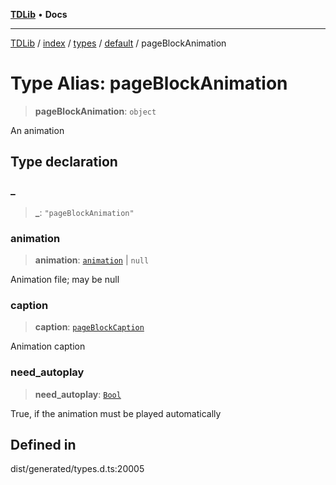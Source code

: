 [**TDLib**](../../../../../../README.md) • **Docs**

***

[TDLib](../../../../../../modules.md) / [index](../../../../../README.md) / [types](../../../README.md) / [default](../README.md) / pageBlockAnimation

# Type Alias: pageBlockAnimation

> **pageBlockAnimation**: `object`

An animation

## Type declaration

### \_

> **\_**: `"pageBlockAnimation"`

### animation

> **animation**: [`animation`](animation-1.md) \| `null`

Animation file; may be null

### caption

> **caption**: [`pageBlockCaption`](pageBlockCaption-1.md)

Animation caption

### need\_autoplay

> **need\_autoplay**: [`Bool`](Bool.md)

True, if the animation must be played automatically

## Defined in

dist/generated/types.d.ts:20005
